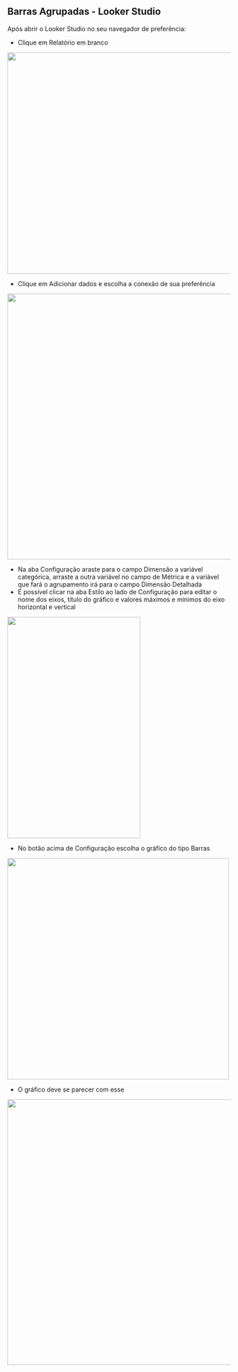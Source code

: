 ## Barras Agrupadas - Looker Studio

Após abrir o Looker Studio no seu navegador de preferência:

- Clique em Relatório em branco
<img src="https://github.com/rachderossi/DataViz/assets/64082110/d500679b-a633-47dd-82e6-906dd3857bc9" width = "1000" height ="500">

- Clique em Adicionar dados e escolha a conexão de sua preferência
<img src="https://github.com/rachderossi/DataViz/assets/64082110/752ccefc-ce0f-4281-8fae-50bc75dd7d2a" width = "900" height ="600">

- Na aba Configuração araste para o campo Dimensão a variável categórica, arraste a outra variável no campo de Métrica e a variável que fará o agrupamento irá para o campo Dimensão Detalhada
- É possível clicar na aba Estilo ao lado de Configuração para editar o nome dos eixos, título do gráfico e valores máximos e mínimos do eixo horizontal e vertical
<img src="https://github.com/rachderossi/DataViz/assets/64082110/919ec026-91ef-4ade-a6e0-a6d8085f68dc" width = "300" height ="500">

- No botão acima de Configuração escolha o gráfico do tipo Barras 
<img src="https://github.com/rachderossi/DataViz/assets/64082110/70554cb3-ec64-45bc-ae35-79248bf74be4" width = "500" height ="500">

- O gráfico deve se parecer com esse
<img src="https://github.com/rachderossi/DataViz/assets/64082110/a6008e12-d5fd-4b1b-9c90-de61c98136c7" width = "800" height ="600">
